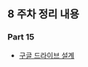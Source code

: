 ## 8 주차 정리 내용

### Part 15

  <ul>
    <li><a href="https://publish.obsidian.md/this-is-spear/%EC%8A%A4%ED%84%B0%EB%94%94+%EC%A0%95%EB%A6%AC/%EC%8B%9C%EC%8A%A4%ED%85%9C+%EC%84%A4%EA%B3%84+%EA%B8%B0%EC%B4%88+%EC%8A%A4%ED%84%B0%EB%94%94/contents/15.+%EA%B5%AC%EA%B8%80+%EB%93%9C%EB%9D%BC%EC%9D%B4%EB%B8%8C+%EC%84%A4%EA%B3%84">구글 드라이브 설계</a></li>
  </ul>
